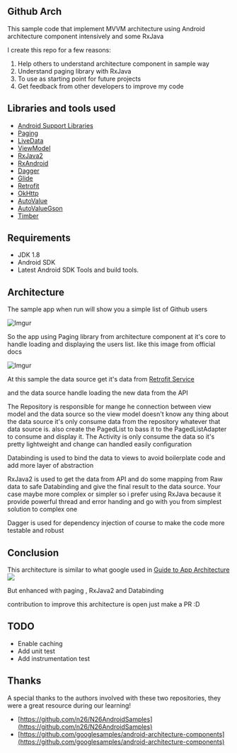 ## Github Arch

This sample code that implement MVVM architecture using Android architecture component intensively and some RxJava

I create this repo for a few reasons:
1. Help others to understand architecture component in sample way
2. Understand paging library with RxJava
3. To use as starting point for future projects
4. Get feedback from other developers to improve my code

## Libraries and tools used
* [Android Support Libraries](https://developer.android.com/topic/libraries/support-library/index.html)
* [Paging](https://developer.android.com/topic/libraries/architecture/paging.html)
* [LiveData](https://developer.android.com/topic/libraries/architecture/livedata.html)
* [ViewModel](https://developer.android.com/topic/libraries/architecture/viewmodel.html)
* [RxJava2](https://github.com/ReactiveX/RxJava)
* [RxAndroid](https://github.com/ReactiveX/RxAndroid)
* [Dagger](https://google.github.io/dagger/)
* [Glide](https://github.com/bumptech/glide)
* [Retrofit](http://square.github.io/retrofit/)
* [OkHttp](http://square.github.io/okhttp/)
* [AutoValue](https://github.com/google/auto/tree/master/value)
* [AutoValueGson](https://github.com/rharter/auto-value-gson)
* [Timber](https://github.com/JakeWharton/timber)

## Requirements
* JDK 1.8
* Android SDK
* Latest Android SDK Tools and build tools.

## Architecture
The sample app when run will show you a simple list of Github users

![Imgur](https://i.imgur.com/Yo1W4bv.png?2)

So the app using Paging library from architecture component at it's core to handle
loading and displaying the users list. like this image from official docs

![Imgur](https://i.imgur.com/rcdD01z.gif)

At this sample the data source get it's data from [Retrofit Service](https://github.com/Ahmed-Abdelmeged/GithubArch/blob/master/app/src/main/java/com/ahmedabdelmeged/githubarch/api/GithubService.java)

and the data source handle loading the new data from the API  

The Repository is responsible for mange he connection between view model and the data source
so the view model doesn't know any thing about the data source
it's only consume data from the repository whatever that data source is. also create the PagedList
to bass it to the PagedListAdapter to consume and display it. The Activity is only consume
the data so it's pretty lightweight and change can handled easily configuration

Databinding is used to bind the data to views to avoid boilerplate code and add more layer of abstraction  

RxJava2 is used to get the data from API and do some mapping from Raw data to safe Databinding
and give the final result to the data source. Your case maybe more complex or simpler
so i prefer using RxJava because it provide powerful thread and error handing and go with you
from simplest solution to complex one

Dagger is used for dependency injection of course to make the code more testable and robust


## Conclusion
This architecture is similar to what google used in [Guide to App Architecture](https://developer.android.com/topic/libraries/architecture/guide.html)
<a href="https://developer.android.com/topic/libraries/architecture/guide.html#the_final_architecture">
<img src="https://developer.android.com/topic/libraries/architecture/images/final-architecture.png">
</a>

But enhanced  with paging , RxJava2 and Databinding

contribution to improve this architecture is open just make a PR :D

## TODO
* Enable caching
* Add unit test
* Add instrumentation test

## Thanks
A special thanks to the authors involved with these two repositories, they were a great resource during our learning!

* [https://github.com/n26/N26AndroidSamples](https://github.com/n26/N26AndroidSamples)
* [https://github.com/googlesamples/android-architecture-components](https://github.com/googlesamples/android-architecture-components)
